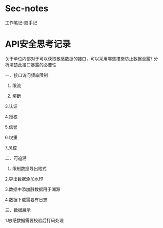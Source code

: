 # Sec-notes
工作笔记-随手记

# API安全思考记录
关于单位内部对于可以获取敏感数据的接口，可以采用哪些措施防止数据泄露?
分析清楚此接口暴露的必要性

一、接口访问频率限制
1. 限流

2. 熔断

3.认证

4.授权

5.信誉

6.权重

7.风控

二、可追溯
1. 限制数据导出格式

2.导出数据添加水印

3.数据中添加脏数据用于溯源

4.数据下载需要有日志
 
三、数据展示

1.敏感数据需要校验后打码处理
